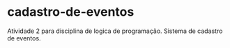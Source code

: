 # cadastro-de-eventos
Atividade 2  para disciplina de logica de programação. Sistema  de cadastro de eventos.
